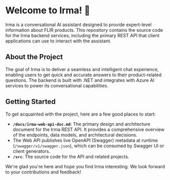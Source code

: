 # Welcome to Irma! 👋

Irma is a conversational AI assistant designed to provide expert-level information about FLIR products. This repository contains the source code for the Irma backend services, including the primary REST API that client applications can use to interact with the assistant.

## About the Project

The goal of Irma is to deliver a seamless and intelligent chat experience, enabling users to get quick and accurate answers to their product-related questions. The backend is built with .NET and integrates with Azure AI services to power its conversational capabilities.

## Getting Started

To get acquainted with the project, here are a few good places to start:

- **`/docs/irma-web-api-doc.md`**: The primary design and architecture document for the Irma REST API. It provides a comprehensive overview of the endpoints, data models, and architectural decisions.
- The Web API publishes live OpenAPI (Swagger) metadata at runtime (`/swagger/v1/swagger.json`), which can be consumed by Swagger UI or client generators.
- **`/src`**: The source code for the API and related projects.

We're glad you're here and hope you find Irma interesting. We look forward to your contributions and feedback!
